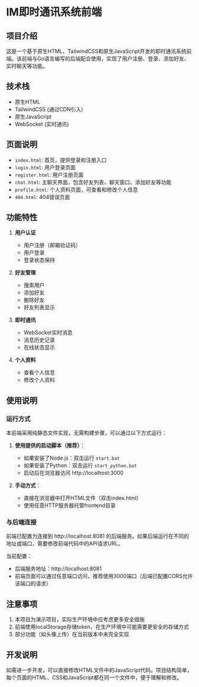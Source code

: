 # IM即时通讯系统前端

## 项目介绍

这是一个基于原生HTML、TailwindCSS和原生JavaScript开发的即时通讯系统前端。该前端与Go语言编写的后端配合使用，实现了用户注册、登录、添加好友、实时聊天等功能。

## 技术栈

- 原生HTML
- TailwindCSS (通过CDN引入)
- 原生JavaScript
- WebSocket (实时通讯)

## 页面说明

- `index.html`: 首页，提供登录和注册入口
- `login.html`: 用户登录页面
- `register.html`: 用户注册页面
- `chat.html`: 主聊天界面，包含好友列表、聊天窗口、添加好友等功能
- `profile.html`: 个人资料页面，可查看和修改个人信息
- `404.html`: 404错误页面

## 功能特性

1. **用户认证**
   - 用户注册（邮箱验证码）
   - 用户登录
   - 登录状态保持

2. **好友管理**
   - 搜索用户
   - 添加好友
   - 删除好友
   - 好友列表显示

3. **即时通讯**
   - WebSocket实时消息
   - 消息历史记录
   - 在线状态显示

4. **个人资料**
   - 查看个人信息
   - 修改个人资料

## 使用说明

### 运行方式

本前端采用纯静态文件实现，无需构建步骤，可以通过以下方式运行：

1. **使用提供的启动脚本（推荐）**：
   - 如果安装了Node.js：双击运行 `start.bat`
   - 如果安装了Python：双击运行 `start_python.bat`
   - 启动后在浏览器访问 http://localhost:3000

2. **手动方式**：
   - 直接在浏览器中打开HTML文件（双击index.html）
   - 使用任意HTTP服务器托管frontend目录

### 与后端连接

前端已配置为连接到 http://localhost:8081 的后端服务。如果后端运行在不同的地址或端口，需要修改前端代码中的API请求URL。

当前配置：
- 后端服务地址：http://localhost:8081
- 前端页面可以通过任意端口访问，推荐使用3000端口（后端已配置CORS允许该端口的请求）

## 注意事项

1. 本项目为演示项目，实际生产环境中应考虑更多安全措施
2. 前端使用localStorage存储token，在生产环境中可能需要更安全的存储方式
3. 部分功能（如头像上传）在当前版本中未完全实现

## 开发说明

如需进一步开发，可以直接修改HTML文件中的JavaScript代码。项目结构简单，每个页面的HTML、CSS和JavaScript都在同一个文件中，便于理解和修改。